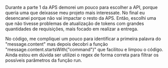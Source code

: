Durante a parte 1 da APS demorei um pouco para escolher a API, porque queria uma que deixasse meu projeto mais interessate. No final eu 
desencanei porque não vai impactar o resto da APS. Então, escolhi uma que não tivesse problemas de atualização de tokens com grandes quantidades de requisições, 
mais focado em realizar a entrega. 

No código, me compliquei um pouco para identificar a primeira palavra do "message.content" mas depois decobri a função "message.content.startsWith("command")" 
que facilitou e limpou o código. Ainda estou em dúvida ser utilizei o regex de forma correta para filtrar os possíveis parâmetros da função run. 
